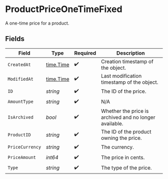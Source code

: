 # ProductPriceOneTimeFixed

A one-time price for a product.


## Fields

| Field                                                  | Type                                                   | Required                                               | Description                                            |
| ------------------------------------------------------ | ------------------------------------------------------ | ------------------------------------------------------ | ------------------------------------------------------ |
| `CreatedAt`                                            | [time.Time](https://pkg.go.dev/time#Time)              | :heavy_check_mark:                                     | Creation timestamp of the object.                      |
| `ModifiedAt`                                           | [time.Time](https://pkg.go.dev/time#Time)              | :heavy_check_mark:                                     | Last modification timestamp of the object.             |
| `ID`                                                   | *string*                                               | :heavy_check_mark:                                     | The ID of the price.                                   |
| `AmountType`                                           | *string*                                               | :heavy_check_mark:                                     | N/A                                                    |
| `IsArchived`                                           | *bool*                                                 | :heavy_check_mark:                                     | Whether the price is archived and no longer available. |
| `ProductID`                                            | *string*                                               | :heavy_check_mark:                                     | The ID of the product owning the price.                |
| `PriceCurrency`                                        | *string*                                               | :heavy_check_mark:                                     | The currency.                                          |
| `PriceAmount`                                          | *int64*                                                | :heavy_check_mark:                                     | The price in cents.                                    |
| `Type`                                                 | *string*                                               | :heavy_check_mark:                                     | The type of the price.                                 |